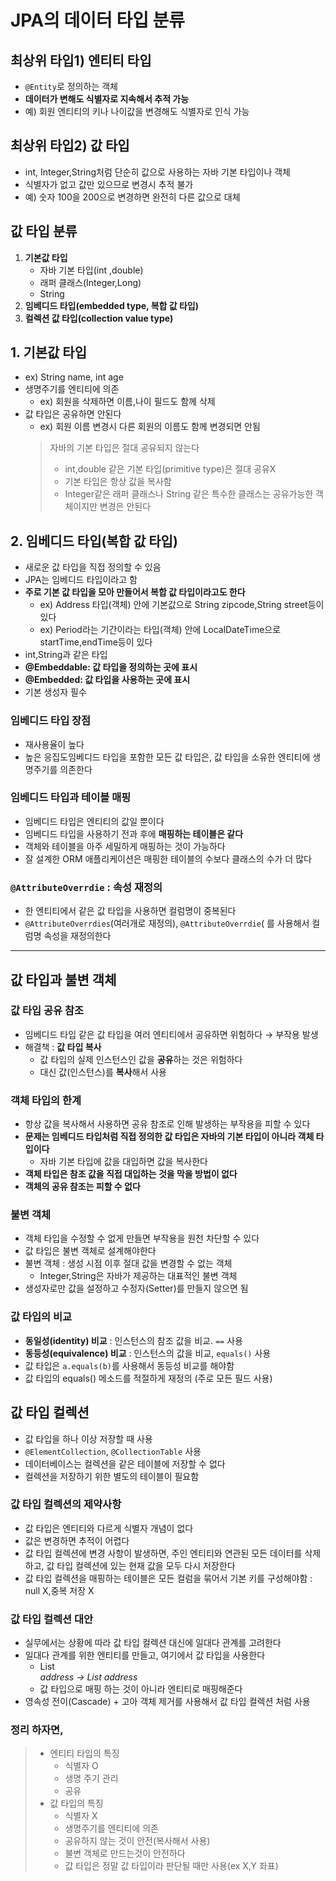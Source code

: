 # JPA의 데이터 타입 분류

## 최상위 타입1) 엔티티 타입

- `@Entity`로 정의하는 객체
- **데이터가 변해도 식별자로 지속해서 추적 가능**
- 예) 회원 엔티티의 키나 나이값을 변경해도 식별자로 인식 가능

## 최상위 타입2) 값 타입

- int, Integer,String처럼 단순히 값으로 사용하는 자바 기본 타입이나 객체
- 식별자가 없고 값만 있으므로 변경시 추적 불가
- 예) 숫자 100을 200으로 변경하면 완전히 다른 값으로 대체

## 값 타입 분류

1. **기본값 타입**
    - 자바 기본 타입(int ,double)
    - 래퍼 클래스(Integer,Long)
    - String
2. **임베디드 타입(embedded type, 복합 값 타입)**
3. **컬렉션 값 타입(collection value type)**

## 1. 기본값 타입

- ex) String name, int age
- 생명주기를 엔티티에 의존
    - ex) 회원을 삭제하면 이름,나이 필드도 함께 삭제
- 값 타입은 공유하면 안된다
    - ex) 회원 이름 변경시 다른 회원의 이름도 함께 변경되면 안됨 
    > 자바의 기본 타입은 절대 공유되지 않는다
    >- int,double 같은 기본 타입(primitive type)은 절대 공유X
  >- 기본 타입은 항상 값을 복사함
  >- Integer같은 래퍼 클래스나 String 같은 특수한 클래스는 공유가능한 객체이지만 변경은 안된다

## 2. 임베디드 타입(복합 값 타입)

- 새로운 값 타입을 직접 정의할 수 있음
- JPA는 임베디드 타입이라고 함
- **주로 기본 값 타입을 모아 만들어서 복합 값 타입이라고도 한다**
    - ex) Address 타입(객체) 안에 기본값으로 String zipcode,String street등이 있다
    - ex) Period라는 기간이라는 타입(객체) 안에 LocalDateTime으로 startTime,endTime등이 있다
- int,String과 같은 타입
- **@Embeddable: 값 타입을 정의하는 곳에 표시**
- **@Embedded: 값 타입을 사용하는 곳에 표시**
- 기본 생성자 필수

### 임베디드 타입 장점

- 재사용율이 높다
- 높은 응집도임베디드 타입을 포함한 모든 값 타입은, 값 타입을 소유한 엔티티에 생명주기를 의존한다

### 임베디드 타입과 테이블 매핑

- 임베디드 타입은 엔티티의 값일 뿐이다
- 임베디드 타입을 사용하기 전과 후에 **매핑하는 테이블은 같다**
- 객체와 테이블을 아주 세밀하게 매핑하는 것이 가능하다
- 잘 설계한 ORM 애플리케이션은 매핑한 테이블의 수보다 클래스의 수가 더 많다

### `@AttributeOverrdie` : 속성 재정의

- 한 엔티티에서 같은 값 타입을 사용하면 컬럼명이 중복된다
- `@AttributeOverrdies`(여러개로 재정의), `@AttributeOverrdie`( 를 사용해서 컬럼명 속성을 재정의한다
---
## 값 타입과 불변 객체
### 값 타입 공유 참조

- 임베디드 타입 같은 값 타입을 여러 엔티티에서 공유하면 위험하다 → 부작용 발생
- 해결책 : **값 타입 복사**
    - 값 타입의 실제 인스턴스인 값을 **공유**하는 것은 위험하다
    - 대신 값(인스턴스)를 **복사**해서 사용

### 객체 타입의 한계

- 항상 값을 복사해서 사용하면 공유 참조로 인해 발생하는 부작용을 피할 수 있다
- **문제는 임베디드 타입처럼 직접 정의한 값 타입은 자바의 기본 타입이 아니라 객체 타입이다**
    - 자바 기본 타입에 값을 대입하면 값을 복사한다
- **객체 타입은 참조 값을 직접 대입하는 것을 막을 방법이 없다**
- **객체의 공유 참조는 피할 수 없다**

### 불변 객체

- 객체 타입을 수정할 수 없게 만들면 부작용을 원천 차단할 수 있다
- 값 타입은 불변 객체로 설계해야한다
- 불변 객체 : 생성 시점 이후 절대 값을 변경할 수 없는 객체
    - Integer,String은 자바가 제공하는 대표적인 불변 객체
- 생성자로만 값을 설정하고 수정자(Setter)를 만들지 않으면 됨

### 값 타입의 비교

- **동일성(identity) 비교** : 인스턴스의 참조 값을 비교. `==` 사용
- **동등성(equivalence) 비교** : 인스턴스의 값을 비교, `equals()` 사용
- 값 타입은 `a.equals(b)`를 사용해서 동등성 비교를 해야함
- 값 타입의 equals() 메소드를 적절하게 재정의 (주로 모든 필드 사용)

## 값 타입 컬렉션

- 값 타입을 하나 이상 저장할 때 사용
- `@ElementCollection`, `@CollectionTable` 사용
- 데이터베이스는 컬렉션을 같은 테이블에 저장할 수 없다
- 컬렉션을 저장하기 위한 별도의 테이블이 필요함

### 값 타입 컬렉션의 제약사항

- 값 타입은 엔티티와 다르게 식별자 개념이 없다
- 값은 변경하면 추적이 어렵다
- 값 타입 컬렉션에 변경 사항이 발생하면, 주인 엔티티와 연관된 모든 데이터를 삭제하고, 값 타입 컬렉션에 있는 현재 값을 모두 다시 저장한다
- 값 타입 컬렉션을 매핑하는 테이블은 모든 컬럼을 묶어서 기본 키를 구성해야함 : null X,중복 저장 X

### 값 타입 컬렉션 대안

- 실무에서는 상황에 따라 값 타입 컬렉션 대신에 일대다 관계를 고려한다
- 일대다 관계를 위한 엔티티를 만들고, 여기에서 값 타입을 사용한다
    - List<Address> address  → List<AddressEntity> address
    - 값 타입으로 매핑 하는 것이 아니라 엔티티로 매핑해준다
- 영속성 전이(Cascade) + 고아 객체 제거를 사용해서 값 타입 컬렉션 처럼 사용

### 정리 하자면,
> - 엔티티 타입의 특징
   >   - 식별자 O
   >   - 생명 주기 관리
   >   - 공유
> - 값 타입의 특징
   >   - 식별자 X
   >   - 생명주기를 엔티티에 의존
   >   - 공유하지 않는 것이 안전(복사해서 사용)
   >   - 불변 객체로 만드는것이 안전하다
   >   - 값 타입은 정말 값 타입이라 판단될 때만 사용(ex X,Y 좌표)